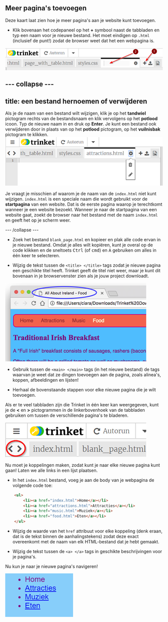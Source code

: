 ## Meer pagina's toevoegen

Deze kaart laat zien hoe je meer pagina's aan je website kunt toevoegen.

- Klik bovenaan het codepaneel op het **+** symbool naast de tabbladen en typ een naam voor je nieuwe bestand. Het moet eindigen op `.html` (inclusief de punt!) zodat de browser weet dat het een webpagina is.

![Adding a new file in Trinket](images/tktNewFileArrows.png)

--- collapse ---
---
title: een bestand hernoemen of verwijderen
---
Als je de naam van een bestand wilt wijzigen, klik je op het **tandwiel** pictogram rechts van de bestandsnaam en klik vervolgens op het **potlood** icoon. Typ de nieuwe naam in en druk op **Enter**. Je kunt een bestand ook verwijderen door in plaats van op het **potlood** pictogram, op het **vuilnisbak** pictogram te klikken. ![](images/EditFilename.png)

Je vraagt je misschien af ​​waarom je de naam van de `index.html` niet kunt wijzigen. `index.html` is een speciale naam die wordt gebruikt voor de **startpagina** van een website. Dat is de eerste pagina waarop je terechtkomt wanneer je een website bezoekt. Wanneer je naar de startpagina van een website gaat, zoekt de browser naar het bestand met de naam `index.html` en geeft het op je scherm weer.

--- /collapse ---

- Zoek het bestand `blank_page.html` en kopieer en plak alle code ervan in je nieuwe bestand. Omdat je alles wilt kopiëren, kunt je overal op de code klikken en de sneltoets <kbd>Ctrl</kbd> (of <kbd>cmd</kbd>) en <kbd>A</kbd> gebruiken om alles in één keer te selecteren.

- Wijzig de tekst tussen de `<title> </title>` tags zodat je nieuwe pagina een geschikte titel heeft. Trinket geeft de titel niet weer, maar je kunt dit bovenaan in je browservenster zien als je jouw project downloadt.

![The page title showing in the browser tab](images/egLocalFileWindowTitle.png)

- Gebruik tussen de `<main> </main>` tags (in het nieuwe bestand) de tags waarvan je weet dat ze dingen toevoegen aan de pagina, zoals alinea's, koppen, afbeeldingen en lijsten!

- Herhaal de bovenstaande stappen voor elke nieuwe pagina die je wilt toevoegen.

Als er te veel tabbladen zijn die Trinket in één keer kan weergegeven, kunt je de **<** en **>** pictogrammen in de linkerbovenhoek van de tabbladen gebruiken om tussen de verschillende pagina's te bladeren.

![The buttons for scrolling the tabs](images/tktScrollTabIcons.png)

Nu moet je koppelingen maken, zodat kunt je naar elke nieuwe pagina kunt gaan! Laten we alle links in een lijst plaatsen.

- In het `index.html` bestand, voeg je aan de body van je webpagina de volgende code toe:

```html
    <ul>
        <li><a href="index.html">Home</a></li>
        <li><a href="attractions.html">Attracties</a></li>
        <li><a href="music.html">Muziek</a></li>
        <li><a href="food.html">Eten</a></li>
    </ul>
```

- Wijzig de waarde van het `href` attribuut voor elke koppeling (denk eraan, dat is de tekst binnen de aanhalingstekens) zodat deze exact overeenkomt met de naam van elk HTML-bestand dat je hebt gemaakt.

- Wijzig de tekst tussen de `<a> </a>` tags in geschikte beschrijvingen voor je pagina's.

Nu kun je naar je nieuwe pagina's navigeren!

![Example list of links on a web page](images/egListOfPageLinks.png)